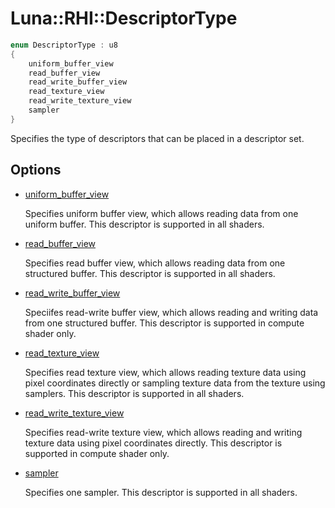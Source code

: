 # Luna::RHI::DescriptorType

```c++
enum DescriptorType : u8
{
    uniform_buffer_view
    read_buffer_view
    read_write_buffer_view
    read_texture_view
    read_write_texture_view
    sampler
}
```

Specifies the type of descriptors that can be placed in a descriptor set. 

## Options
* [uniform_buffer_view](group___r_h_i_1gga44b9ba38881a2ddef7849d710aa216e2a34a06ac1c4c09077554ac744585760a8.md)

    Specifies uniform buffer view, which allows reading data from one uniform buffer. This descriptor is supported in all shaders. 

* [read_buffer_view](group___r_h_i_1gga44b9ba38881a2ddef7849d710aa216e2a6a92853feaf697b82bc7a540363df626.md)

    Specifies read buffer view, which allows reading data from one structured buffer. This descriptor is supported in all shaders. 

* [read_write_buffer_view](group___r_h_i_1gga44b9ba38881a2ddef7849d710aa216e2ac803981c38618413594fc9655c788c01.md)

    Speciifes read-write buffer view, which allows reading and writing data from one structured buffer. This descriptor is supported in compute shader only. 

* [read_texture_view](group___r_h_i_1gga44b9ba38881a2ddef7849d710aa216e2aceda36ce0ea7592cd04d237493431753.md)

    Specifies read texture view, which allows reading texture data using pixel coordinates directly or sampling texture data from the texture using samplers. This descriptor is supported in all shaders. 

* [read_write_texture_view](group___r_h_i_1gga44b9ba38881a2ddef7849d710aa216e2aff0f72f27c8460d323630827e870a1ba.md)

    Specifies read-write texture view, which allows reading and writing texture data using pixel coordinates directly. This descriptor is supported in compute shader only. 

* [sampler](group___r_h_i_1gga44b9ba38881a2ddef7849d710aa216e2a2b06a2251d39e28f8220696766dcd136.md)

    Specifies one sampler. This descriptor is supported in all shaders. 

